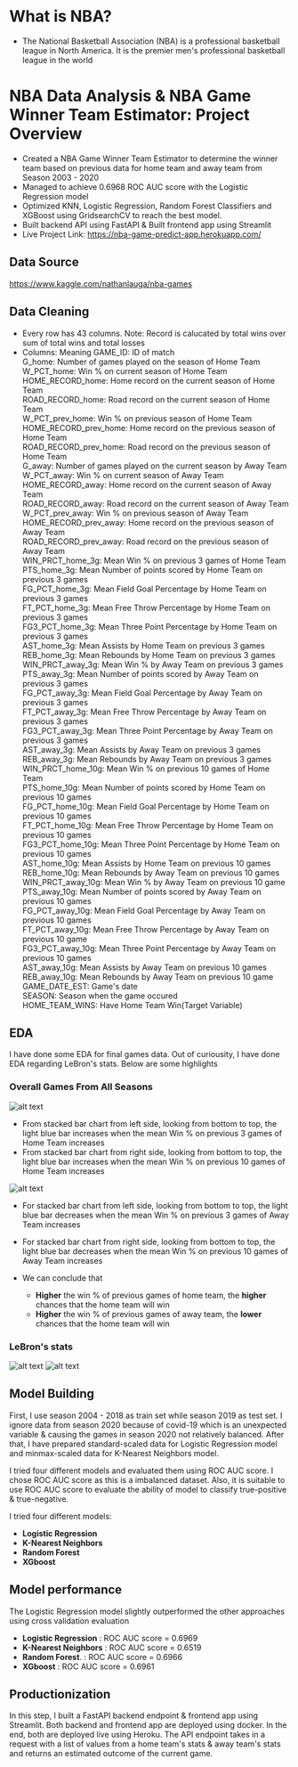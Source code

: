 # What is NBA?
* The National Basketball Association (NBA) is a professional basketball league in North America. It is the premier men's professional basketball league in the world

# NBA Data Analysis & NBA Game Winner Team Estimator: Project Overview
* Created a NBA Game Winner Team Estimator to determine the winner team based on previous data for home team and away team from Season 2003 - 2020
* Managed to achieve 0.6968 ROC AUC score with the Logistic Regression model
* Optimized KNN, Logistic Regression, Random Forest Classifiers and XGBoost using GridsearchCV to reach the best model. 
* Built backend API using FastAPI & Built frontend app using Streamlit
* Live Project Link: https://nba-game-predict-app.herokuapp.com/

## Data Source
https://www.kaggle.com/nathanlauga/nba-games

## Data Cleaning
- Every row has 43 columns. Note: Record is calucated by total wins over sum of total wins and total losses
- Columns: Meaning
GAME_ID: ID of match                 
G_home: Number of games played on the season of Home Team                    
W_PCT_home: Win % on current season of Home Team                     
HOME_RECORD_home: Home record on the current season of Home Team        
ROAD_RECORD_home: Road record on the current season of Home Team        
W_PCT_prev_home: Win % on previous season of Home Team         
HOME_RECORD_prev_home: Home record on the previous season of Home Team          
ROAD_RECORD_prev_home: Road record on the previous season of Home Team          
G_away: Number of games played on the current season by Away Team                 
W_PCT_away: Win % on current season of Away Team              
HOME_RECORD_away: Home record on the current season of Away Team         
ROAD_RECORD_away: Road record on the current season of Away Team        
W_PCT_prev_away: Win % on previous season of Away Team         
HOME_RECORD_prev_away: Home record on the previous season of Away Team   
ROAD_RECORD_prev_away: Road record on the previous season of Away Team    
WIN_PRCT_home_3g: Mean Win % on previous 3 games of Home Team        
PTS_home_3g: Mean Number of points scored by Home Team on previous 3 games             
FG_PCT_home_3g: Mean Field Goal Percentage by Home Team on previous 3 games         
FT_PCT_home_3g: Mean Free Throw Percentage by Home Team on previous 3 games         
FG3_PCT_home_3g: Mean Three Point Percentage by Home Team on previous 3 games        
AST_home_3g: Mean Assists by Home Team on previous 3 games             
REB_home_3g: Mean Rebounds by Home Team on previous 3 games             
WIN_PRCT_away_3g: Mean Win % by Away Team on previous 3 games      
PTS_away_3g: Mean Number of points scored by Away Team on previous 3 games             
FG_PCT_away_3g: Mean Field Goal Percentage by Away Team on previous 3 games           
FT_PCT_away_3g: Mean Free Throw Percentage by Away Team on previous 3 games          
FG3_PCT_away_3g: Mean Three Point Percentage by Away Team on previous 3 games         
AST_away_3g: Mean Assists by Away Team on previous 3 games             
REB_away_3g: Mean Rebounds by Away Team on previous 3 games             
WIN_PRCT_home_10g: Mean Win % on previous 10 games of Home Team       
PTS_home_10g: Mean Number of points scored by Home Team on previous 10 games            
FG_PCT_home_10g: Mean Field Goal Percentage by Home Team on previous 10 games         
FT_PCT_home_10g: Mean Free Throw Percentage by Home Team on previous 10 games         
FG3_PCT_home_10g: Mean Three Point Percentage by Home Team on previous 10 games        
AST_home_10g: Mean Assists by Home Team on previous 10 games            
REB_home_10g: Mean Rebounds by Away Team on previous 10 games            
WIN_PRCT_away_10g: Mean Win % by Away Team on previous 10 game       
PTS_away_10g: Mean Number of points scored by Away Team on previous 10 games            
FG_PCT_away_10g: Mean Field Goal Percentage by Away Team on previous 10 games         
FT_PCT_away_10g: Mean Free Throw Percentage by Away Team on previous 10 game         
FG3_PCT_away_10g: Mean Three Point Percentage by Away Team on previous 10 games         
AST_away_10g: Mean Assists by Away Team on previous 10 games             
REB_away_10g: Mean Rebounds by Away Team on previous 10 game            
GAME_DATE_EST: Game's date           
SEASON: Season when the game occured                  
HOME_TEAM_WINS: Have Home Team Win(Target Variable)   

## EDA
I have done some EDA for final games data. Out of curiousity, I have done EDA regarding LeBron's stats. Below are some highlights

### Overall Games From All Seasons
![alt text](https://github.com/yhchan0918/NBA_Data_Analysis/blob/main/images/Whether%20Home%20Team%20Wins%20By%20Mean%20Win%20%25%20on%20previous%20games%20of%20Home%20Team.png "Whether Home Team Wins By Mean Win % on previous games of Home Team")
- From stacked bar chart from left side, looking from bottom to top, the light blue bar increases when the mean Win % on previous 3 games of Home Team increases
- From stacked bar chart from right side, looking from bottom to top, the light blue bar increases when the mean Win % on previous 10 games of Home Team increases

![alt text](https://github.com/yhchan0918/NBA_Data_Analysis/blob/main/images/Whether%20Home%20Team%20Wins%20By%20Mean%20Win%20%25%20on%20previous%20games%20of%20Away%20Team.png "Whether Home Team Wins By Mean Win % on previous games of Away Team")
- For stacked bar chart from left side, looking from bottom to top, the light blue bar decreases when the mean Win % on previous 3 games of Away Team increases
- For stacked bar chart from right side, looking from bottom to top, the light blue bar decreases when the mean Win % on previous 10 games of Away Team increases
    
- We can conclude that
    - **Higher** the win % of previous games of home team, the **higher** chances that the home team will win
    - **Higher** the win % of previous games of away team, the **lower** chances that the home team will win

### LeBron's stats
![alt text](https://github.com/yhchan0918/NBA_Data_Analysis/blob/main/images/bron_free_throw_percentage_per_game_each_season.png "Bron's Free Throw Percentage Per Game Each Season")
![alt text](https://github.com/yhchan0918/NBA_Data_Analysis/blob/main/images/bron_vs_others.png "Lebron's Stats vs Other Players Since 2003")


## Model Building 

First, I use season 2004 - 2018 as train set while season 2019 as test set. I ignore data from season 2020 because of covid-19 which is an unexpected variable & causing the games in season 2020 not relatively balanced. After that, I have prepared standard-scaled data for Logistic Regression model and minmax-scaled data for K-Nearest Neighbors model.

I tried four different models and evaluated them using ROC AUC score. I chose ROC AUC score as this is a imbalanced dataset. Also, it is suitable to use  ROC AUC score to evaluate the ability of model to classify true-positive & true-negative.  

I tried four different models:
*	**Logistic Regression** 
*	**K-Nearest Neighbors** 
*	**Random Forest**
*	**XGboost**

## Model performance
The Logistic Regression model slightly outperformed the other approaches using cross validation evaluation
*	**Logistic Regression** : ROC AUC score = 0.6969
*	**K-Nearest Neighbors** : ROC AUC score = 0.6519
*	**Random Forest**.      : ROC AUC score = 0.6966
*	**XGboost**             : ROC AUC score = 0.6961

## Productionization 
In this step, I built a FastAPI backend endpoint & frontend app using Streamlit. Both backend and frontend app are deployed using docker. In the end, both are deployed live using Heroku. The API endpoint takes in a request with a list of values from a home team's stats & away team's stats and returns an estimated outcome of the current game. 

      
